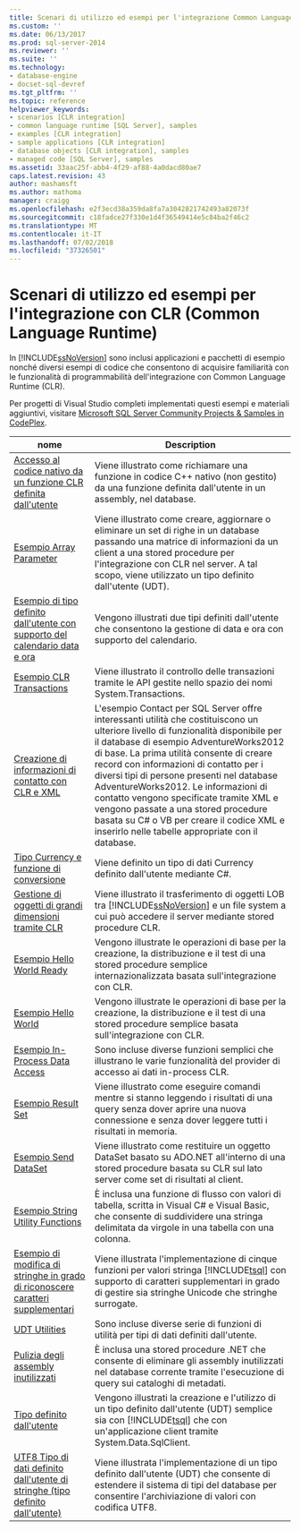 ```yaml
---
title: Scenari di utilizzo ed esempi per l'integrazione Common Language Runtime (CLR) | Microsoft Docs
ms.custom: ''
ms.date: 06/13/2017
ms.prod: sql-server-2014
ms.reviewer: ''
ms.suite: ''
ms.technology:
- database-engine
- docset-sql-devref
ms.tgt_pltfrm: ''
ms.topic: reference
helpviewer_keywords:
- scenarios [CLR integration]
- common language runtime [SQL Server], samples
- examples [CLR integration]
- sample applications [CLR integration]
- database objects [CLR integration], samples
- managed code [SQL Server], samples
ms.assetid: 33aac25f-abb4-4f29-af88-4a0dacd80ae7
caps.latest.revision: 43
author: mashamsft
ms.author: mathoma
manager: craigg
ms.openlocfilehash: e2f3ecd38a359da8fa7a3042821742493a82073f
ms.sourcegitcommit: c18fadce27f330e1d4f36549414e5c84ba2f46c2
ms.translationtype: MT
ms.contentlocale: it-IT
ms.lasthandoff: 07/02/2018
ms.locfileid: "37326501"
---
```

# <a name="usage-scenarios-and-examples-for-common-language-runtime-clr-integration"></a>Scenari di utilizzo ed esempi per l'integrazione con CLR (Common Language Runtime)
  In [!INCLUDE[ssNoVersion](../../includes/ssnoversion-md.md)] sono inclusi applicazioni e pacchetti di esempio nonché diversi esempi di codice che consentono di acquisire familiarità con le funzionalità di programmabilità dell'integrazione con Common Language Runtime (CLR).  
  
 Per progetti di Visual Studio completi implementati questi esempi e materiali aggiuntivi, visitare [Microsoft SQL Server Community Projects & Samples in CodePlex](http://go.microsoft.com/fwlink/?LinkID=193935).  
  
|nome|Description|  
|----------|-----------------|  
|[Accesso al codice nativo da un funzione CLR definita dall'utente](../../../2014/database-engine/dev-guide/accessing-native-code-from-a-clr-udf.md)|Viene illustrato come richiamare una funzione in codice C++ nativo (non gestito) da una funzione definita dall'utente in un assembly, nel database.|  
|[Esempio Array Parameter](../../../2014/database-engine/dev-guide/array-parameter-sample.md)|Viene illustrato come creare, aggiornare o eliminare un set di righe in un database passando una matrice di informazioni da un client a una stored procedure per l'integrazione con CLR nel server. A tal scopo, viene utilizzato un tipo definito dall'utente (UDT).|  
|[Esempio di tipo definito dall'utente con supporto del calendario data e ora](../../../2014/database-engine/dev-guide/calendar-aware-date-and-time-udt-sample.md)|Vengono illustrati due tipi definiti dall'utente che consentono la gestione di data e ora con supporto del calendario.|  
|[Esempio CLR Transactions](../../../2014/database-engine/dev-guide/clr-transactions-sample.md)|Viene illustrato il controllo delle transazioni tramite le API gestite nello spazio dei nomi System.Transactions.|  
|[Creazione di informazioni di contatto con CLR e XML](../../../2014/database-engine/dev-guide/contact-creation-using-clr-and-xml.md)|L'esempio Contact per SQL Server offre interessanti utilità che costituiscono un ulteriore livello di funzionalità disponibile per il database di esempio AdventureWorks2012 di base. La prima utilità consente di creare record con informazioni di contatto per i diversi tipi di persone presenti nel database AdventureWorks2012. Le informazioni di contatto vengono specificate tramite XML e vengono passate a una stored procedure basata su C# o VB per creare il codice XML e inserirlo nelle tabelle appropriate con il database.|  
|[Tipo Currency e funzione di conversione](../../../2014/database-engine/dev-guide/currency-type-and-conversion-function.md)|Viene definito un tipo di dati Currency definito dall'utente mediante C#.|  
|[Gestione di oggetti di grandi dimensioni tramite CLR](../../../2014/database-engine/dev-guide/handling-large-objects-using-clr.md)|Viene illustrato il trasferimento di oggetti LOB tra [!INCLUDE[ssNoVersion](../../includes/ssnoversion-md.md)] e un file system a cui può accedere il server mediante stored procedure CLR.|  
|[Esempio Hello World Ready](../../../2014/database-engine/dev-guide/hello-world-ready-sample.md)|Vengono illustrate le operazioni di base per la creazione, la distribuzione e il test di una stored procedure semplice internazionalizzata basata sull'integrazione con CLR.|  
|[Esempio Hello World](../../../2014/database-engine/dev-guide/hello-world-sample.md)|Vengono illustrate le operazioni di base per la creazione, la distribuzione e il test di una stored procedure semplice basata sull'integrazione con CLR.|  
|[Esempio In-Process Data Access](../../../2014/database-engine/dev-guide/in-process-data-access-sample.md)|Sono incluse diverse funzioni semplici che illustrano le varie funzionalità del provider di accesso ai dati in-process CLR.|  
|[Esempio Result Set](../../../2014/database-engine/dev-guide/result-set-sample.md)|Viene illustrato come eseguire comandi mentre si stanno leggendo i risultati di una query senza dover aprire una nuova connessione e senza dover leggere tutti i risultati in memoria.|  
|[Esempio Send DataSet](../../../2014/database-engine/dev-guide/send-dataset-sample.md)|Viene illustrato come restituire un oggetto DataSet basato su ADO.NET all'interno di una stored procedure basata su CLR sul lato server come set di risultati al client.|  
|[Esempio String Utility Functions](../../../2014/database-engine/dev-guide/string-utility-functions-sample.md)|È inclusa una funzione di flusso con valori di tabella, scritta in Visual C# e Visual Basic, che consente di suddividere una stringa delimitata da virgole in una tabella con una colonna.|  
|[Esempio di modifica di stringhe in grado di riconoscere caratteri supplementari](../../../2014/database-engine/dev-guide/supplementary-aware-string-manipulation-sample.md)|Viene illustrata l'implementazione di cinque funzioni per valori stringa [!INCLUDE[tsql](../../includes/tsql-md.md)] con supporto di caratteri supplementari in grado di gestire sia stringhe Unicode che stringhe surrogate.|  
|[UDT Utilities](../../../2014/database-engine/dev-guide/udt-utilities.md)|Sono incluse diverse serie di funzioni di utilità per tipi di dati definiti dall'utente.|  
|[Pulizia degli assembly inutilizzati](../../../2014/database-engine/dev-guide/unused-assembly-cleanup.md)|È inclusa una stored procedure .NET che consente di eliminare gli assembly inutilizzati nel database corrente tramite l'esecuzione di query sui cataloghi di metadati.|  
|[Tipo definito dall'utente](../../../2014/database-engine/dev-guide/user-defined-type.md)|Vengono illustrati la creazione e l'utilizzo di un tipo definito dall'utente (UDT) semplice sia con [!INCLUDE[tsql](../../includes/tsql-md.md)] che con un'applicazione client tramite System.Data.SqlClient.|  
|[UTF8 Tipo di dati definito dall'utente di stringhe &#40;tipo definito dall'utente&#41;](../../../2014/database-engine/dev-guide/utf8-string-user-defined-data-type-udt.md)|Viene illustrata l'implementazione di un tipo definito dall'utente (UDT) che consente di estendere il sistema di tipi del database per consentire l'archiviazione di valori con codifica UTF8.|  
  
  
